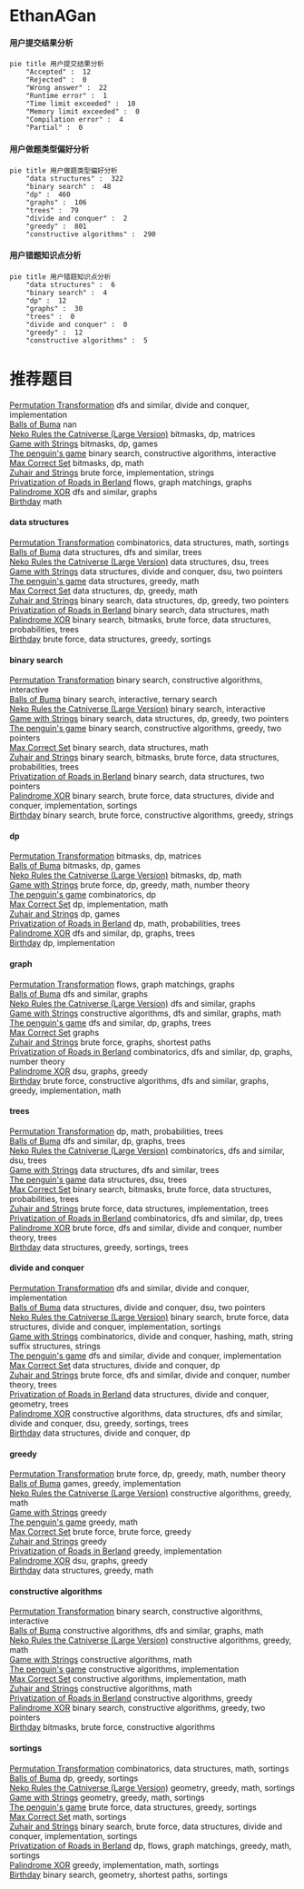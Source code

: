 # EthanAGan
<!-- tabs:start -->
#### **用户提交结果分析**

```mermaid
pie title 用户提交结果分析
    "Accepted" :  12
    "Rejected" :  0
    "Wrong answer" :  22
    "Runtime error" :  1
    "Time limit exceeded" :  10
    "Memory limit exceeded" :  0
    "Compilation error" :  4
    "Partial" :  0
```
#### **用户做题类型偏好分析**

```mermaid
pie title 用户做题类型偏好分析
    "data structures" :  322
    "binary search" :  48
    "dp" :  460
    "graphs" :  106
    "trees" :  79
    "divide and conquer" :  2
    "greedy" :  801
    "constructive algorithms" :  290
```
#### **用户错题知识点分析**

```mermaid
pie title 用户错题知识点分析
    "data structures" :  6
    "binary search" :  4
    "dp" :  12
    "graphs" :  30
    "trees" :  0
    "divide and conquer" :  0
    "greedy" :  12
    "constructive algorithms" :  5
```
<!-- tabs:end -->
# 推荐题目
[Permutation Transformation](http://codeforces.com/problemset/problem/1490/D)		dfs and similar,
                        divide and conquer,
                        implementation		  
[Balls of Buma](http://codeforces.com/problemset/problem/1267/B)		nan		  
[Neko Rules the Catniverse (Large Version)](http://codeforces.com/problemset/problem/1152/F2)		bitmasks,
                        dp,
                        matrices		  
[Game with Strings](http://codeforces.com/problemset/problem/354/B)		bitmasks,
                        dp,
                        games		  
[The penguin's game](http://codeforces.com/problemset/problem/835/E)		binary search,
                        constructive algorithms,
                        interactive		  
[Max Correct Set](http://codeforces.com/problemset/problem/1463/F)		bitmasks,
                        dp,
                        math		  
[Zuhair and Strings](http://codeforces.com/problemset/problem/1105/B)		brute force,
                        implementation,
                        strings		  
[Privatization of Roads in Berland](http://codeforces.com/problemset/problem/1070/I)		flows,
                        graph matchings,
                        graphs		  
[Palindrome XOR](http://codeforces.com/problemset/problem/1147/D)		dfs and similar,
                        graphs		  
[Birthday](http://codeforces.com/problemset/problem/1068/A)		math		  
<!-- tabs:start -->
#### **data structures**
[Permutation Transformation](http://codeforces.com/problemset/problem/1167/F)		combinatorics,
                        data structures,
                        math,
                        sortings		  
[Balls of Buma](http://codeforces.com/problemset/problem/176/E)		data structures,
                        dfs and similar,
                        trees		  
[Neko Rules the Catniverse (Large Version)](http://codeforces.com/problemset/problem/1009/F)		data structures,
                        dsu,
                        trees		  
[Game with Strings](http://codeforces.com/problemset/problem/1156/E)		data structures,
                        divide and conquer,
                        dsu,
                        two pointers		  
[The penguin's game](http://codeforces.com/problemset/problem/1492/B)		data structures,
                        greedy,
                        math		  
[Max Correct Set](http://codeforces.com/problemset/problem/1474/D)		data structures,
                        dp,
                        greedy,
                        math		  
[Zuhair and Strings](http://codeforces.com/problemset/problem/1492/C)		binary search,
                        data structures,
                        dp,
                        greedy,
                        two pointers		  
[Privatization of Roads in Berland](http://codeforces.com/problemset/problem/1490/G)		binary search,
                        data structures,
                        math		  
[Palindrome XOR](http://codeforces.com/problemset/problem/1479/D)		binary search,
                        bitmasks,
                        brute force,
                        data structures,
                        probabilities,
                        trees		  
[Birthday](http://codeforces.com/problemset/problem/1497/A)		brute force,
                        data structures,
                        greedy,
                        sortings		  
#### **binary search**
[Permutation Transformation](http://codeforces.com/problemset/problem/835/E)		binary search,
                        constructive algorithms,
                        interactive		  
[Balls of Buma](https://codeforces.com/contest/1480/problem/C)		binary search,
                        interactive,
                        ternary search		  
[Neko Rules the Catniverse (Large Version)](https://codeforces.com/contest/1020/problem/D)		binary search,
                        interactive		  
[Game with Strings](http://codeforces.com/problemset/problem/1492/C)		binary search,
                        data structures,
                        dp,
                        greedy,
                        two pointers		  
[The penguin's game](http://codeforces.com/problemset/problem/1463/D)		binary search,
                        constructive algorithms,
                        greedy,
                        two pointers		  
[Max Correct Set](http://codeforces.com/problemset/problem/1490/G)		binary search,
                        data structures,
                        math		  
[Zuhair and Strings](http://codeforces.com/problemset/problem/1479/D)		binary search,
                        bitmasks,
                        brute force,
                        data structures,
                        probabilities,
                        trees		  
[Privatization of Roads in Berland](http://codeforces.com/problemset/problem/1436/E)		binary search,
                        data structures,
                        two pointers		  
[Palindrome XOR](http://codeforces.com/problemset/problem/1461/D)		binary search,
                        brute force,
                        data structures,
                        divide and conquer,
                        implementation,
                        sortings		  
[Birthday](http://codeforces.com/problemset/problem/1493/C)		binary search,
                        brute force,
                        constructive algorithms,
                        greedy,
                        strings		  
#### **dp**
[Permutation Transformation](http://codeforces.com/problemset/problem/1152/F2)		bitmasks,
                        dp,
                        matrices		  
[Balls of Buma](http://codeforces.com/problemset/problem/354/B)		bitmasks,
                        dp,
                        games		  
[Neko Rules the Catniverse (Large Version)](http://codeforces.com/problemset/problem/1463/F)		bitmasks,
                        dp,
                        math		  
[Game with Strings](http://codeforces.com/problemset/problem/822/D)		brute force,
                        dp,
                        greedy,
                        math,
                        number theory		  
[The penguin's game](http://codeforces.com/problemset/problem/479/E)		combinatorics,
                        dp		  
[Max Correct Set](http://codeforces.com/problemset/problem/1180/A)		dp,
                        implementation,
                        math		  
[Zuhair and Strings](http://codeforces.com/problemset/problem/1382/B)		dp,
                        games		  
[Privatization of Roads in Berland](http://codeforces.com/problemset/problem/643/E)		dp,
                        math,
                        probabilities,
                        trees		  
[Palindrome XOR](http://codeforces.com/problemset/problem/835/F)		dfs and similar,
                        dp,
                        graphs,
                        trees		  
[Birthday](http://codeforces.com/problemset/problem/835/C)		dp,
                        implementation		  
#### **graph**
[Permutation Transformation](http://codeforces.com/problemset/problem/1070/I)		flows,
                        graph matchings,
                        graphs		  
[Balls of Buma](http://codeforces.com/problemset/problem/1147/D)		dfs and similar,
                        graphs		  
[Neko Rules the Catniverse (Large Version)](https://codeforces.com/contest/197/problem/D)		dfs and similar,
                        graphs		  
[Game with Strings](http://codeforces.com/problemset/problem/1103/C)		constructive algorithms,
                        dfs and similar,
                        graphs,
                        math		  
[The penguin's game](http://codeforces.com/problemset/problem/835/F)		dfs and similar,
                        dp,
                        graphs,
                        trees		  
[Max Correct Set](http://codeforces.com/problemset/problem/600/F)		graphs		  
[Zuhair and Strings](http://codeforces.com/problemset/problem/1433/G)		brute force,
                        graphs,
                        shortest paths		  
[Privatization of Roads in Berland](http://codeforces.com/problemset/problem/804/F)		combinatorics,
                        dfs and similar,
                        dp,
                        graphs,
                        number theory		  
[Palindrome XOR](http://codeforces.com/problemset/problem/1095/F)		dsu,
                        graphs,
                        greedy		  
[Birthday](http://codeforces.com/problemset/problem/1487/C)		brute force,
                        constructive algorithms,
                        dfs and similar,
                        graphs,
                        greedy,
                        implementation,
                        math		  
#### **trees**
[Permutation Transformation](http://codeforces.com/problemset/problem/643/E)		dp,
                        math,
                        probabilities,
                        trees		  
[Balls of Buma](http://codeforces.com/problemset/problem/835/F)		dfs and similar,
                        dp,
                        graphs,
                        trees		  
[Neko Rules the Catniverse (Large Version)](http://codeforces.com/problemset/problem/1254/E)		combinatorics,
                        dfs and similar,
                        dsu,
                        trees		  
[Game with Strings](http://codeforces.com/problemset/problem/176/E)		data structures,
                        dfs and similar,
                        trees		  
[The penguin's game](http://codeforces.com/problemset/problem/1009/F)		data structures,
                        dsu,
                        trees		  
[Max Correct Set](http://codeforces.com/problemset/problem/1479/D)		binary search,
                        bitmasks,
                        brute force,
                        data structures,
                        probabilities,
                        trees		  
[Zuhair and Strings](http://codeforces.com/problemset/problem/1511/C)		brute force,
                        data structures,
                        implementation,
                        trees		  
[Privatization of Roads in Berland](http://codeforces.com/problemset/problem/1499/F)		combinatorics,
                        dfs and similar,
                        dp,
                        trees		  
[Palindrome XOR](http://codeforces.com/problemset/problem/1491/E)		brute force,
                        dfs and similar,
                        divide and conquer,
                        number theory,
                        trees		  
[Birthday](http://codeforces.com/problemset/problem/1466/D)		data structures,
                        greedy,
                        sortings,
                        trees		  
#### **divide and conquer**
[Permutation Transformation](http://codeforces.com/problemset/problem/1490/D)		dfs and similar,
                        divide and conquer,
                        implementation		  
[Balls of Buma](http://codeforces.com/problemset/problem/1156/E)		data structures,
                        divide and conquer,
                        dsu,
                        two pointers		  
[Neko Rules the Catniverse (Large Version)](http://codeforces.com/problemset/problem/1461/D)		binary search,
                        brute force,
                        data structures,
                        divide and conquer,
                        implementation,
                        sortings		  
[Game with Strings](http://codeforces.com/problemset/problem/1466/G)		combinatorics,
                        divide and conquer,
                        hashing,
                        math,
                        string suffix structures,
                        strings		  
[The penguin's game](http://codeforces.com/problemset/problem/1490/D)		dfs and similar,
                        divide and conquer,
                        implementation		  
[Max Correct Set](https://codeforces.com/contest/1483/problem/C)		data structures,
                        divide and conquer,
                        dp		  
[Zuhair and Strings](http://codeforces.com/problemset/problem/1491/E)		brute force,
                        dfs and similar,
                        divide and conquer,
                        number theory,
                        trees		  
[Privatization of Roads in Berland](http://codeforces.com/problemset/problem/1303/G)		data structures,
                        divide and conquer,
                        geometry,
                        trees		  
[Palindrome XOR](http://codeforces.com/problemset/problem/1494/D)		constructive algorithms,
                        data structures,
                        dfs and similar,
                        divide and conquer,
                        dsu,
                        greedy,
                        sortings,
                        trees		  
[Birthday](http://codeforces.com/problemset/problem/1482/E)		data structures,
                        divide and conquer,
                        dp		  
#### **greedy**
[Permutation Transformation](http://codeforces.com/problemset/problem/822/D)		brute force,
                        dp,
                        greedy,
                        math,
                        number theory		  
[Balls of Buma](https://codeforces.com/contest/521/problem/B)		games,
                        greedy,
                        implementation		  
[Neko Rules the Catniverse (Large Version)](http://codeforces.com/problemset/problem/468/A)		constructive algorithms,
                        greedy,
                        math		  
[Game with Strings](http://codeforces.com/problemset/problem/835/B)		greedy		  
[The penguin's game](http://codeforces.com/problemset/problem/1447/B)		greedy,
                        math		  
[Max Correct Set](https://codeforces.com/contest/1457/problem/B)		brute force,
                        brute force,
                        greedy		  
[Zuhair and Strings](http://codeforces.com/problemset/problem/1385/C)		greedy		  
[Privatization of Roads in Berland](https://codeforces.com/contest/1265/problem/C)		greedy,
                        implementation		  
[Palindrome XOR](http://codeforces.com/problemset/problem/1095/F)		dsu,
                        graphs,
                        greedy		  
[Birthday](http://codeforces.com/problemset/problem/1492/B)		data structures,
                        greedy,
                        math		  
#### **constructive algorithms**
[Permutation Transformation](http://codeforces.com/problemset/problem/835/E)		binary search,
                        constructive algorithms,
                        interactive		  
[Balls of Buma](http://codeforces.com/problemset/problem/1103/C)		constructive algorithms,
                        dfs and similar,
                        graphs,
                        math		  
[Neko Rules the Catniverse (Large Version)](http://codeforces.com/problemset/problem/468/A)		constructive algorithms,
                        greedy,
                        math		  
[Game with Strings](http://codeforces.com/problemset/problem/1450/C2)		constructive algorithms,
                        math		  
[The penguin's game](http://codeforces.com/problemset/problem/1004/C)		constructive algorithms,
                        implementation		  
[Max Correct Set](http://codeforces.com/problemset/problem/303/A)		constructive algorithms,
                        implementation,
                        math		  
[Zuhair and Strings](http://codeforces.com/problemset/problem/1450/C1)		constructive algorithms,
                        math		  
[Privatization of Roads in Berland](http://codeforces.com/problemset/problem/1493/A)		constructive algorithms,
                        greedy		  
[Palindrome XOR](http://codeforces.com/problemset/problem/1463/D)		binary search,
                        constructive algorithms,
                        greedy,
                        two pointers		  
[Birthday](https://codeforces.com/contest/1456/problem/B)		bitmasks,
                        brute force,
                        constructive algorithms		  
#### **sortings**
[Permutation Transformation](http://codeforces.com/problemset/problem/1167/F)		combinatorics,
                        data structures,
                        math,
                        sortings		  
[Balls of Buma](http://codeforces.com/problemset/problem/1355/B)		dp,
                        greedy,
                        sortings		  
[Neko Rules the Catniverse (Large Version)](https://codeforces.com/contest/1496/problem/C)		geometry,
                        greedy,
                        math,
                        sortings		  
[Game with Strings](http://codeforces.com/problemset/problem/1495/A)		geometry,
                        greedy,
                        math,
                        sortings		  
[The penguin's game](http://codeforces.com/problemset/problem/1497/A)		brute force,
                        data structures,
                        greedy,
                        sortings		  
[Max Correct Set](http://codeforces.com/problemset/problem/1427/A)		math,
                        sortings		  
[Zuhair and Strings](http://codeforces.com/problemset/problem/1461/D)		binary search,
                        brute force,
                        data structures,
                        divide and conquer,
                        implementation,
                        sortings		  
[Privatization of Roads in Berland](http://codeforces.com/problemset/problem/1437/C)		dp,
                        flows,
                        graph matchings,
                        greedy,
                        math,
                        sortings		  
[Palindrome XOR](http://codeforces.com/problemset/problem/1473/A)		greedy,
                        implementation,
                        math,
                        sortings		  
[Birthday](http://codeforces.com/problemset/problem/1486/B)		binary search,
                        geometry,
                        shortest paths,
                        sortings		  
<!-- tabs:end -->
